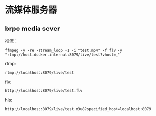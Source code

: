 # 流媒体服务器
## brpc media sever
推流：
```
ffmpeg -y -re -stream_loop -1 -i "test.mp4" -f flv -y "rtmp://host.docker.internal:8079/live/test?vhost=_"
```
rtmp: 
```
rtmp://localhost:8079/live/test
```
flv: 
```
http://localhost:8079/live/test.flv
```
hls: 
```
http://localhost:8079/live/test.m3u8?specified_host=localhost:8079
```

